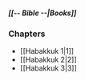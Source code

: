 ##### *[[-- Bible --|Books]]*

### Chapters
- [[Habakkuk 1|1]]
- [[Habakkuk 2|2]]
- [[Habakkuk 3|3]]
